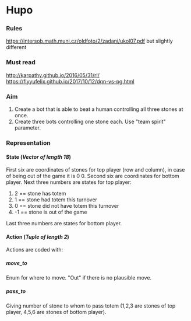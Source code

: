 # Hupo
### Rules
https://intersob.math.muni.cz/oldfoto/2/zadani/ukol07.pdf
but slightly different

### Must read
http://karpathy.github.io/2016/05/31/rl/
https://flyyufelix.github.io/2017/10/12/dqn-vs-pg.html

### Aim
1. Create a bot that is able to beat a human controlling all three stones at once.
2. Create three bots controlling one stone each. Use "team spirit" parameter.

### Representation
#### State (*Vector of length 18*)
First six are coordinates of stones for top player (row and column), in case of being out of the game it is 0 0. Second six are coordinates for bottom player.
Next three numbers are states for top player:
1. 2 == stone has totem
2. 1 == stone had totem this turnover
3. 0 == stone did not have totem this turnover
4. -1 == stone is out of the game

Last three numbers are states for bottom player.
#### Action (*Tuple of length 2*)
Actions are coded with:
##### move_to
Enum for where to move. "Out" if there is no plausible move.

##### pass_to
Giving number of stone to whom to pass totem (1,2,3 are stones of top player, 4,5,6 are stones of bottom player).
